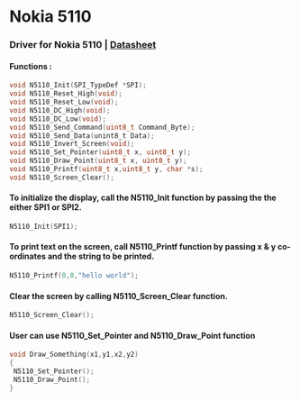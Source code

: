 # Nokia 5110

### Driver for Nokia 5110         |         [Datasheet](https://www.sparkfun.com/datasheets/LCD/Monochrome/Nokia5110.pdf)


#### Functions :
```C
void N5110_Init(SPI_TypeDef *SPI);
void N5110_Reset_High(void);
void N5110_Reset_Low(void);
void N5110_DC_High(void);
void N5110_DC_Low(void);
void N5110_Send_Command(uint8_t Command_Byte);
void N5110_Send_Data(unint8_t Data);
void N5110_Invert_Screen(void);
void N5110_Set_Pointer(uint8_t x, uint8_t y);
void N5110_Draw_Point(uint8_t x, uint8_t y);
void N5110_Printf(uint8_t x,uint8_t y, char *s);
void N5110_Screen_Clear();
```

#### To initialize the display, call the N5110_Init function by passing the the either SPI1 or SPI2.
```C
N5110_Init(SPI1);
```

#### To print text on the screen, call N5110_Printf function by passing x & y co-ordinates and the string to be printed.

```C
N5110_Printf(0,0,"hello world");
```

#### Clear the screen by calling N5110_Screen_Clear function.
```C
N5110_Screen_Clear();
```

#### User can use N5110_Set_Pointer and N5110_Draw_Point function 
```C
void Draw_Something(x1,y1,x2,y2)
{
 N5110_Set_Pointer();
 N5110_Draw_Point();
}
```
